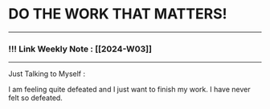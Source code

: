 
# DO THE WORK THAT MATTERS!

--- 
### !!! Link Weekly Note : [[2024-W03]]
---

Just Talking to Myself : 

I am feeling quite defeated and I just want to finish my work. I have never felt so defeated. 







